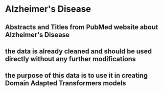 # Alzheimer's Disease

## Abstracts and Titles from PubMed website about Alzheimer's Disease 

## the data is already cleaned and should be used directly without any further modifications

## the purpose of this data is to use it in creating Domain Adapted Transformers models 
